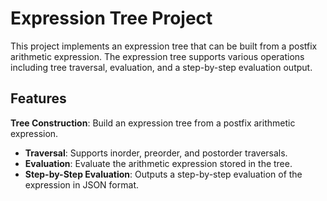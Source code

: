 # Expression Tree Project
This project implements an expression tree that can be built from a postfix arithmetic expression. The expression tree supports various operations including tree traversal, evaluation, and a step-by-step evaluation output.

## Features
 **Tree Construction**: Build an expression tree from a postfix arithmetic expression.
- **Traversal**: Supports inorder, preorder, and postorder traversals.
- **Evaluation**: Evaluate the arithmetic expression stored in the tree.
- **Step-by-Step Evaluation**: Outputs a step-by-step evaluation of the expression in JSON format.
